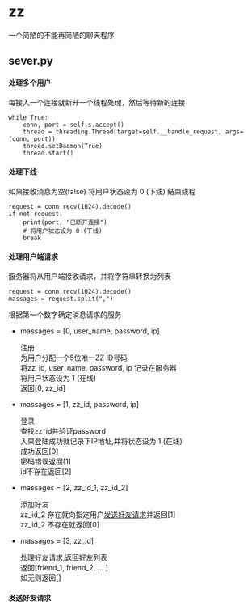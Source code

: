 # zz

一个简陋的不能再简陋的聊天程序

## sever.py

#### 处理多个用户

每接入一个连接就新开一个线程处理，然后等待新的连接
```
while True:
    conn, port = self.s.accept()
    thread = threading.Thread(target=self.__handle_request, args=(conn, port))
    thread.setDaemon(True)
    thread.start()
```

#### 处理下线

如果接收消息为空(false) 将用户状态设为 0 (下线) 结束线程
```
request = conn.recv(1024).decode()
if not request:
    print(port, "已断开连接")
    # 将用户状态设为 0 (下线)
    break
```

#### 处理用户端请求
服务器将从用户端接收请求，并将字符串转换为列表
```
request = conn.recv(1024).decode()
massages = request.split(",")
```
根据第一个数字确定消息请求的服务

+ massages = [0, user_name, password, ip]
   
    注册  
    为用户分配一个5位唯一ZZ ID号码  
    将zz_id, user_name, password, ip 记录在服务器  
    将用户状态设为 1 (在线)  
    返回[0, zz_id]

+ massages = [1, zz_id, password, ip]
   
    登录  
    查找zz_id并验证password  
    入果登陆成功就记录下IP地址,并将状态设为 1 (在线)  
    成功返回[0]  
    密码错误返回[1]  
    id不存在返回[2]
  
+ massages = [2, zz_id_1, zz_id_2]
  
    添加好友  
    zz_id_2 存在就向指定用户[发送好友请求](#1)并返回[1]  
    zz_id_2 不存在就返回[0]
  


+ massages = [3, zz_id]

    处理好友请求,返回好友列表  
    返回[friend_1, friend_2, ... ]  
    如无则返回[]

#### <a id="1" >发送好友请求</a>
